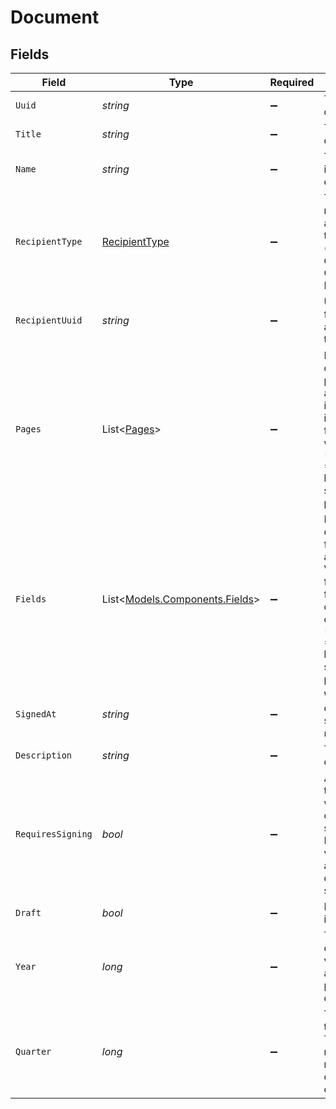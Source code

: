# Document


## Fields

| Field                                                                                                                                                                                                    | Type                                                                                                                                                                                                     | Required                                                                                                                                                                                                 | Description                                                                                                                                                                                              |
| -------------------------------------------------------------------------------------------------------------------------------------------------------------------------------------------------------- | -------------------------------------------------------------------------------------------------------------------------------------------------------------------------------------------------------- | -------------------------------------------------------------------------------------------------------------------------------------------------------------------------------------------------------- | -------------------------------------------------------------------------------------------------------------------------------------------------------------------------------------------------------- |
| `Uuid`                                                                                                                                                                                                   | *string*                                                                                                                                                                                                 | :heavy_minus_sign:                                                                                                                                                                                       | The UUID of the document                                                                                                                                                                                 |
| `Title`                                                                                                                                                                                                  | *string*                                                                                                                                                                                                 | :heavy_minus_sign:                                                                                                                                                                                       | The title of the document                                                                                                                                                                                |
| `Name`                                                                                                                                                                                                   | *string*                                                                                                                                                                                                 | :heavy_minus_sign:                                                                                                                                                                                       | The type identifier of the document                                                                                                                                                                      |
| `RecipientType`                                                                                                                                                                                          | [RecipientType](../../Models/Components/RecipientType.md)                                                                                                                                                | :heavy_minus_sign:                                                                                                                                                                                       | The type of recipient associated with the document (will be `Contractor` for Contractor Documents)                                                                                                       |
| `RecipientUuid`                                                                                                                                                                                          | *string*                                                                                                                                                                                                 | :heavy_minus_sign:                                                                                                                                                                                       | Unique identifier for the recipient associated with the document                                                                                                                                         |
| `Pages`                                                                                                                                                                                                  | List<[Pages](../../Models/Components/Pages.md)>                                                                                                                                                          | :heavy_minus_sign:                                                                                                                                                                                       | List of the document's pages and associated image URLs. This is only returned for documents with `required_signing` = `true`, and can be used for signing preparation.                                   |
| `Fields`                                                                                                                                                                                                 | List<[Models.Components.Fields](../../Models/Components/Fields.md)>                                                                                                                                      | :heavy_minus_sign:                                                                                                                                                                                       | List of the document's fields and associated data. Values are set for auto-filled fields. This is only returned for documents with `required_signing` = `true`, and can be used for signing preparation. |
| `SignedAt`                                                                                                                                                                                               | *string*                                                                                                                                                                                                 | :heavy_minus_sign:                                                                                                                                                                                       | When the document was signed (will be `null` if unsigned)                                                                                                                                                |
| `Description`                                                                                                                                                                                            | *string*                                                                                                                                                                                                 | :heavy_minus_sign:                                                                                                                                                                                       | The description of the document                                                                                                                                                                          |
| `RequiresSigning`                                                                                                                                                                                        | *bool*                                                                                                                                                                                                   | :heavy_minus_sign:                                                                                                                                                                                       | A boolean flag that indicates whether the document needs signing or not. Note that this value will change after the document is signed.                                                                  |
| `Draft`                                                                                                                                                                                                  | *bool*                                                                                                                                                                                                   | :heavy_minus_sign:                                                                                                                                                                                       | If the document is in a draft state                                                                                                                                                                      |
| `Year`                                                                                                                                                                                                   | *long*                                                                                                                                                                                                   | :heavy_minus_sign:                                                                                                                                                                                       | The year of this document. This value is nullable and will not be present on all documents.                                                                                                              |
| `Quarter`                                                                                                                                                                                                | *long*                                                                                                                                                                                                   | :heavy_minus_sign:                                                                                                                                                                                       | The quarter of this document. This value is nullable and will not be present on all documents.                                                                                                           |